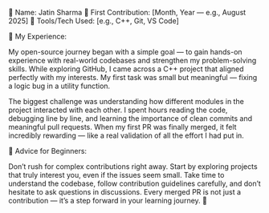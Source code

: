 👤 Name: Jatin Sharma
📅 First Contribution: [Month, Year — e.g., August 2025]
🔧 Tools/Tech Used: [e.g., C++, Git, VS Code]

🌟 My Experience:

My open-source journey began with a simple goal — to gain hands-on experience with real-world codebases and strengthen my problem-solving skills. While exploring GitHub, I came across a C++ project that aligned perfectly with my interests. My first task was small but meaningful — fixing a logic bug in a utility function.

The biggest challenge was understanding how different modules in the project interacted with each other. I spent hours reading the code, debugging line by line, and learning the importance of clean commits and meaningful pull requests. When my first PR was finally merged, it felt incredibly rewarding — like a real validation of all the effort I had put in.

📌 Advice for Beginners:

Don’t rush for complex contributions right away. Start by exploring projects that truly interest you, even if the issues seem small. Take time to understand the codebase, follow contribution guidelines carefully, and don’t hesitate to ask questions in discussions. Every merged PR is not just a contribution — it’s a step forward in your learning journey. 🚀
